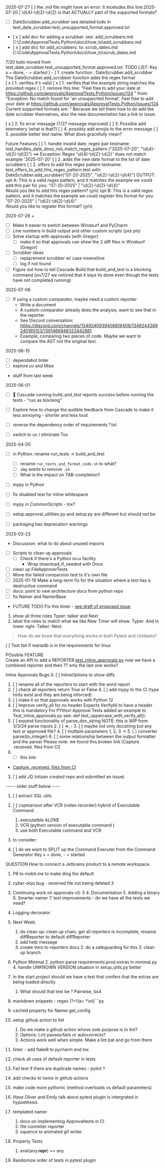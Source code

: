 2025-07-27
[ ] the .md file might have an error:
it inceludes this line:2025-07-20 | \d{4}-\d{2}-\d{2}
is that ACTUALLY part of the supported formats?


- [ ] DateScrubber.add_scrubber
see detailed todo in test_date_scrubber.test_unsupported_format.approved.txt
- [ x ] add doc for adding a scrubber. see: add_scrubbers.md C:\Code\ApprovalTests.Python\docs\how_to\add_scrubbers.md    
- [ x ] add doc for add_scrubbers. to: scrub_dates.md C:\Code\ApprovalTests.Python\docs\how_to\scrub_dates.md

7/20 todo moved from test_date_scrubber.test_unsupported_format.approved.txt:
TODO LIST:
Key x = done, - = started
[ - ] 1. create function : DateScrubber.add_scrubber The DateScrubber.add_scrubber function adds the regex format  
    [ x ] 1. verifies it's valid
    [ x ] 1. verifies that the example string matches the provided regex
    [ ] 1. remove this line: "Feel free to add your date at https://github.com/approvals/ApprovalTests.Python/issues/124 "
    from:
"Exception: No match found for 'an unsupported format'.
Feel free to add your date at https://github.com/approvals/ApprovalTests.Python/issues/124 
Current supported formats are: 
"
Because we tell them how to do add the date scrubber themselves, also the new documentaiton has a link to issue. 

[ x ] 2. fix error message (7/27 message improved)
[ ] 3. Possible add telemetery (what is that?)
[ ] 4. possibly add emojis to the error message
[ ] 5. possible better test name. 
What does gracefully mean?

Future Features
    [ ] 1. handle invalid date, regex pair
    testname: test_handles_date_does_not_match_regex_pattern
    ("2025-07-20", "\\d{4}-\\d{2}-\\d{2}")  ==> Exception: Regex '\\d{4}-\\d{2}-\\d{2}' does not match example '2025-07-20'
    [ ] 2. adds the new date format to the list of date scrubbers
         [ ] 2. offers to add this regex pattern
         testname:  test_offers_to_add_this_regex_pattern
    test with:  DateScrubber.add_scrubber("07-20-2025", "\\d{2}-\\d{2}-\\d{4}")
  OUTPUT:
  opt A: 
    This is a valid regex pattern, and it matches the example
    we could add this pair for you:
    "07-20-2025"  |  "\\d{2}-\\d{2}-\\d{4}"  
    Would you like to add this regex pattern? (y/n)
  opt B:
    This is a valid regex pattern, and it matches the example
    we could register this format for you:
    "07-20-2025"  |  "\\d{2}-\\d{2}-\\d{4}"  
    Would you like to register this format? (y/n)


2025-07-26 + 
- [ ] Make it easier to switch between Windsurf and PyCharm
- [ ] Line numbers in build output and other custom scripts (yes pls)   
- [ ] Solve startup with approvals (with Gregor)
   - [ ] make it so that approvals can show the 2 diff files in Windsurf (Gregor)
- [ ] Scrubber ideas
   - [ ] replacement scrubber w/ case insensitive
   - [ ] log if not found
- [ ] Figure out how to tell Cascade Build that build_and_test is a blocking command (on7/27 we noticed that it says its done even though the tests have not completed running)

2025-07-06
- [ ] If using a custom comparator, maybe need a custom reporter
   - Write a document
   - A custom comparator already does the analysis, want to see that in the reporter
   - See Discord conversation: https://discord.com/channels/1349240939406819409/1349244369240195153/1391466948323442881
   - Example, comparing two pieces of code. Maybe we want to compare the AST not the original text.


2025-06-15
- [ ] dependabot linter
- [ ] explore uv and Mise
- stuff from last week

2025-06-01
- [ ] 🐜 Cascade running build_and_test reports success before running the tests - "run as blocking"
- [ ] Explore how to change the audible feedback from Cascade to make it less annoying - shorter and less loud
- [ ] reverse the dependency order of requirements.*.txt
- [ ] switch to uv / eliminate Tox 


2025-04-20
- [ ] in Python: rename run_tests -> build_and_test
    - [ ] rename `run_tests_and_format_code.sh` to what?
    - [ ] Jay wants to remove `.sh`
    - [ ] What is the impact on TAB-completion?
- [ ] mypy in Python
- [ ] fix disabled test for inline whitespace
- [ ] mypy in CommonScripts - tox?
- [ ] setup.approval_utilities.py and setup.py are different but should not be
- [ ] packaging has deprecation warnings
 
 
2025-03-23 
  - Discussion: what to do about unused imports
   
- [ ] Scripts to clean up approvals
     - [ ] Check if there's a Python `Once` facility
       - Wrap download_if_needed with Once
- [ ] clean up FileApproverTests
- [ ] Move the failed comparsion test to it's own file
- [ ] 2025-01-19 Make a long-term fix for the situation where a test has a destructive command
- [ ] docs: point to new architecture docs from python repo
- [ ] fix Namer and NamerBase

- FUTURE TODO
Fix this timer - [see draft of proposed issue](https://docs.google.com/document/d/1avKRVobADSIxXiwRQt0o3Ohawvdbbo4UDlWtyRYhuRo/edit?usp=sharing)
1) show all three roles
Typer: talker and Next
2) label the roles to match what we like
New Timer will show: 
Typer: <typer name>
And in lower right:
Talker: <talker name>
Next: <name of next person>


> How do we know that everything works in both Pytest and Unittests?
> 
[ ] Test fail if mariadb is in the requirements for linux

POssible FEATURE  
Create an API to add a REPORTER.[test_inline_approvals.py](tests%2Ftest_inline_approvals.p[ok.approved.txt](ok.approved.txt)y)
    now we have a combined reporter  and then ?? only the last one works? 

Inline Approvals Bugs
0. [ ] InlineOptions to show diffs
1. [ ] rename all of the reporters to start with the word report
2. [ ] check all reporters return True or False
    4. [ ] add mypy to the CI (type hints exist and they are being inforced)
3. [ ] make it so that approvals works with Python 12
4. [ ] Improve verify_all for no header
        Expects VerifyAll to have a header
        this is mandatory For PYthon Approval Tests
        added an example to Test_inline_approvals.py
        see: def test_uppercase_with_verify_all():
5. [ ] expand functionality of parse_doc_string     NOTE: this is WIP from 3/3/24 parse inputs
   2. [ ] =>, :
      3. [ ] maybe not only docstring but any text or approved file?
   4. [ ] multiple parameters 1, 2, 3 -> 
   5. [ ] converter parse(to_integer)
   6. [ ] some relationship between the output formatter and the parser
      Please note: we found this broken link [Capture .received. files from CI]
8.   * [ ]  this link: 
   * [Capture .received. files from CI](https://github.com/approvals/ApprovalTests.Java/blob/master/approvaltests/docs/explanations/how_to/CaptureFilesFromCI.md)
  


3. [ ] add JQ (nitsan created repo and submitted an issue)

-----  older stuff below ----
   1. [ ] extract SQL utils

7. [ ] copmarison after VCR (video recorder) hybrid of Executable Command 
   1. executatble ALONE
   2. VCR (python version of executable command )
   3. use both Executable command and VCR
8. to consider:
9. [ ] do we want to SPLIT up the Command Executer from the Command Generator 
Key x = done, - = started


QUESTION
How to connect a Jetbrains product to a remote workspace.
1. PR to mobti.me to make ding the default
1. cyber-dojo bug - received file not being deleted 3
3. Continuing work on approvals-cli: 5
   4. Documentation
   5. Adding a binary
   6. Smarter namer
   7. test improvements - do we have all the tests we need?
3. Logging decorator



6. Next Week:
   1. do clean up:
   clean up chain, 
   get all reporters is incomplete, 
   rename diffReporter to default diffReporter
   2. add help message
   3. create intro to reporters docs
      2. do a safeguarding for this
      3. clean up branch
7. Python Minimal 
   2. python parse requirements.prod.extras in minimal.py
   4. handle UNKNOWN VERSION situation in setup_utils.py better
8. In the start project should we have a test that confers that the extras are being loaded directly 
   1. What should that test be ? Pairwise, bs4
9. markdown snippets - regex (?<!(a>.*\n))```py
10. cached property for Namer.get_config 
11. setup github action to lint
    1. Do we make a github action whose sole purpose is to lint? 
    2. Options: Lint passes/fails or autocorrects? 
    3. Actions work well when simple. Make a lint.bat and go from there
12. linter - add flake8 to pycharm and tox
13. check all uses of default reporter in tests
14. Fail test if there are duplicate names - pylint ?
15. add checks to twine in github actions
16. make code more pythonic (method overloads vs default parameters)
17. _Have_ Oliver and Emily talk about pytest plugin is intergrated in hypoethesis
18. templated namer
    1. docs on implementing Approvaltests in CI
    2. file commiter reporter
    3. squence to animated gif writer
19. Property Tests
    1. eval(any.__repr__) == any

1. Randomize order of tests in pytest plugin
